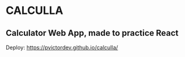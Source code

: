 # CALCULLA
## Calculator Web App, made to practice React
Deploy: https://pvictordev.github.io/calculla/




